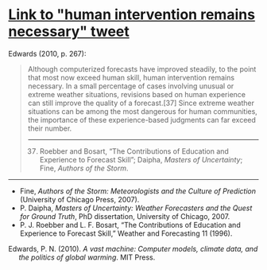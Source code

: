 # [Link to "human intervention remains necessary" tweet](https://twitter.com/danielsgriffin/status/1230950925331619840)

<span class="citation" data-cites="edwards2010vast">Edwards (2010, p.
267)</span>:

> Although computerized forecasts have improved steadily, to the point
> that most now exceed human skill, <span class="mark">human
> intervention remains necessary</span>. In a small percentage of cases
> involving unusual or extreme weather situations, revisions based on
> human experience can still improve the quality of a forecast.\[37\]
> Since extreme weather situations can be among the most dangerous for
> human communities, the importance of these experience-based judgments
> can far exceed their number.
> 
> -----
> 
> 37. Roebber and Bosart, “The Contributions of Education and Experience
>     to Forecast Skill”; Daipha, *Masters of Uncertainty*; Fine,
>     *Authors of the Storm*.

-----

  - Fine, *Authors of the Storm: Meteorologists and the Culture of
    Prediction* (University of Chicago Press, 2007).
  - P. Daipha, *Masters of Uncertainty: Weather Forecasters and the
    Quest for Ground Truth*, PhD dissertation, University of Chicago,
    2007.
  - P. J. Roebber and L. F. Bosart, “The Contributions of Education and
    Experience to Forecast Skill,” Weather and Forecasting 11 (1996).

<div id="refs" class="references hanging-indent" role="doc-bibliography">

<div id="ref-edwards2010vast">

Edwards, P. N. (2010). *A vast machine: Computer models, climate data,
and the politics of global warming*. MIT Press.

</div>

</div>
